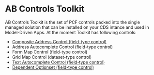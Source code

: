 # AB Controls Toolkit
AB Controls Toolkit is the set of PCF controls packed into the single managed solution that can be installed on your CDS intance and used in Model-Driven Apps.
At the moment Toolkit has following controls:
* [Composite Address Control (field-type control)](https://github.com/AndrewButenko/ABControlsToolkit/wiki/Composite-Address-Control)
* Address Autocomplete Control (field-type control)
* Form Map Control (field-type control)
* Grid Map Control (dataset-type control)
* [Text Autocomplete Control (field-type control)](https://github.com/AndrewButenko/ABControlsToolkit/wiki/Text-Autocomplete-Control)
* [Dependent Optionset (field-type control)](https://github.com/AndrewButenko/ABControlsToolkit/wiki/Dependent-Optionset-Control)
